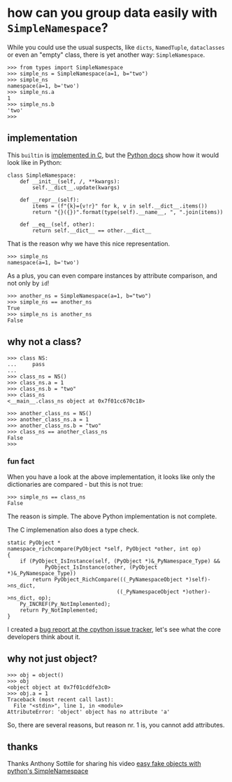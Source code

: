 # how can you group data easily with `SimpleNamespace`?

While you could use the usual suspects, like `dicts`, `NamedTuple`, `dataclasses` or even an "empty" class, there is yet another way: `SimpleNamespace`.

```
>>> from types import SimpleNamespace
>>> simple_ns = SimpleNamespace(a=1, b="two")
>>> simple_ns
namespace(a=1, b='two')
>>> simple_ns.a
1
>>> simple_ns.b
'two'
>>> 

```

## implementation

This `builtin` is [implemented in C](https://github.com/python/cpython/blob/3.9/Objects/namespaceobject.c),
but the [Python docs](https://docs.python.org/3/library/types.html?highlight=simplenamespace#types.SimpleNamespace) show how it would look like in Python:

```
class SimpleNamespace:
    def __init__(self, /, **kwargs):
        self.__dict__.update(kwargs)

    def __repr__(self):
        items = (f"{k}={v!r}" for k, v in self.__dict__.items())
        return "{}({})".format(type(self).__name__, ", ".join(items))

    def __eq__(self, other):
        return self.__dict__ == other.__dict__
```

That is the reason why we have this nice representation.

```
>>> simple_ns
namespace(a=1, b='two')
```

As a plus, you can even compare instances by attribute comparison, and not only by `id`!

```
>>> another_ns = SimpleNamespace(a=1, b="two")
>>> simple_ns == another_ns
True
>>> simple_ns is another_ns
False
```

## why not a class?

```
>>> class NS:
...     pass
... 
>>> class_ns = NS()
>>> class_ns.a = 1
>>> class_ns.b = "two"
>>> class_ns
<__main__.class_ns object at 0x7f01cc670c18>

>>> another_class_ns = NS()
>>> another_class_ns.a = 1
>>> another_class_ns.b = "two"
>>> class_ns == another_class_ns
False
>>> 
```

### fun fact

When you have a look at the above implementation, it looks like only the dictionaries are compared - but this is not true:

```
>>> simple_ns == class_ns
False
```

The reason is simple. The above Python implementation is not complete.

The C implemenation also does a type check.

```
static PyObject *
namespace_richcompare(PyObject *self, PyObject *other, int op)
{
    if (PyObject_IsInstance(self, (PyObject *)&_PyNamespace_Type) &&
            PyObject_IsInstance(other, (PyObject *)&_PyNamespace_Type))
        return PyObject_RichCompare(((_PyNamespaceObject *)self)->ns_dict,
                                   ((_PyNamespaceObject *)other)->ns_dict, op);
    Py_INCREF(Py_NotImplemented);
    return Py_NotImplemented;
}
```

I created a [bug report at the cpython issue tracker](https://bugs.python.org/issue42344),
let's see what the core developers think about it.

## why not just object?

```
>>> obj = object()
>>> obj
<object object at 0x7f01cddfe3c0>
>>> obj.a = 1
Traceback (most recent call last):
  File "<stdin>", line 1, in <module>
AttributeError: 'object' object has no attribute 'a'
```

So, there are several reasons, but reason nr. 1 is, you cannot add attributes.

## thanks

Thanks Anthony Sottile for sharing his video [easy fake objects with python's SimpleNamespace](https://www.youtube.com/watch?v=8XvyHj8ndg8&ab_channel=anthonywritescode)
